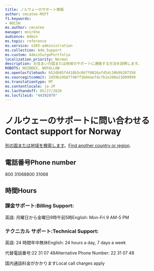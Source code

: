 ```yaml
---
title: ノルウェーのサポート情報
author: cmcatee-MSFT
f1.keywords:
- NOCSH
ms.author: cmcatee
manager: mnirkhe
audience: Admin
ms.topic: reference
ms.service: o365-administration
ms.collection: Adm_Support
ms.custom: AdminSurgePortfolio
localization_priority: Normal
description: お住まいの国または地域のサポートに連絡する方法を説明します。
ROBOTS: NOINDEX, NOFOLLOW
ms.openlocfilehash: 652db05f4418b5c667f0026afd5dc30b9b207358
ms.sourcegitcommit: 2d59b24b877487f3b84aefdc7b1e200a21009999
ms.translationtype: MT
ms.contentlocale: ja-JP
ms.lasthandoff: 05/27/2020
ms.locfileid: "44392979"
---
```

# <a name="contact-support-for-norway"></a><span data-ttu-id="61d5f-103">ノルウェーのサポートに問い合わせる</span><span class="sxs-lookup"><span data-stu-id="61d5f-103">Contact support for Norway</span></span>

<span data-ttu-id="61d5f-104">[別の国または地域を検索します](../contact-support-for-business-products.md)。</span><span class="sxs-lookup"><span data-stu-id="61d5f-104">[Find another country or region](../contact-support-for-business-products.md).</span></span>

## <a name="phone-number"></a><span data-ttu-id="61d5f-105">電話番号</span><span class="sxs-lookup"><span data-stu-id="61d5f-105">Phone number</span></span>
<span data-ttu-id="61d5f-106">800 31068</span><span class="sxs-lookup"><span data-stu-id="61d5f-106">800 31068</span></span>

## <a name="hours"></a><span data-ttu-id="61d5f-107">時間</span><span class="sxs-lookup"><span data-stu-id="61d5f-107">Hours</span></span>
### <a name="billing-support"></a><span data-ttu-id="61d5f-108">課金サポート:</span><span class="sxs-lookup"><span data-stu-id="61d5f-108">Billing Support:</span></span>

<span data-ttu-id="61d5f-109">英語: 月曜日から金曜日9時午前5時</span><span class="sxs-lookup"><span data-stu-id="61d5f-109">English: Mon-Fri 9 AM-5 PM</span></span>

### <a name="technical-support"></a><span data-ttu-id="61d5f-110">テクニカル サポート:</span><span class="sxs-lookup"><span data-stu-id="61d5f-110">Technical Support:</span></span>

<span data-ttu-id="61d5f-111">英語: 24 時間年中無休</span><span class="sxs-lookup"><span data-stu-id="61d5f-111">English: 24 hours a day, 7 days a week</span></span>

<span data-ttu-id="61d5f-112">代替電話番号:22 31 07 48</span><span class="sxs-lookup"><span data-stu-id="61d5f-112">Alternative Phone Number: 22 31 07 48</span></span>

<span data-ttu-id="61d5f-113">国内通話料金がかかります</span><span class="sxs-lookup"><span data-stu-id="61d5f-113">Local call charges apply</span></span>
